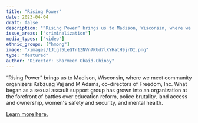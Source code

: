 ```yaml
---
title: "Rising Power"
date: 2023-04-04
draft: false
description: "“Rising Power” brings us to Madison, Wisconsin, where we meet community organizers Kabzuag Vaj and M Adams, co-directors of Freedom, Inc. What began as a sexual assault support group has grown into an organization at the forefront of battles over education reform, police brutality, land access and ownership, women's safety and security, and mental health."
issue_areas: ["criminalization"]
media_types: ["video"]
ethnic_groups: ["hmong"]
image: "/images/1Jigl5LeQTr1ZNVn7KUd7lXYHatH9jrDI.png"
type: "featured"
author: "Director: Sharmeen Obaid-Chinoy"
---
```


“Rising Power” brings us to Madison, Wisconsin, where we meet community organizers Kabzuag Vaj and M Adams, co-directors of Freedom, Inc. What began as a sexual assault support group has grown into an organization at the forefront of battles over education reform, police brutality, land access and ownership, women's safety and security, and mental health.

[Learn more here.](https://fundamental-film.com/rising-power/)
